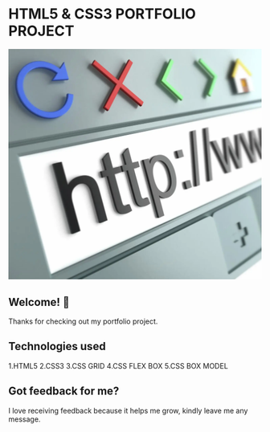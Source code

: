 # HTML5 & CSS3 PORTFOLIO PROJECT

![Design preview for the HTML5,CSS3 portfolio site](./images/best-websites-2014.webp)

## Welcome! 👋

Thanks for checking out my portfolio project.

## Technologies used

1.HTML5
2.CSS3
3.CSS GRID
4.CSS FLEX BOX
5.CSS BOX MODEL

## Got feedback for me?

I love receiving feedback because it helps me grow, kindly leave me any message.
